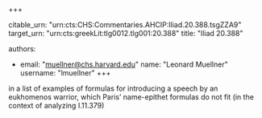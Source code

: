 +++


citable_urn: "urn:cts:CHS:Commentaries.AHCIP:Iliad.20.388.tsgZZA9"
target_urn: "urn:cts:greekLit:tlg0012.tlg001:20.388"
title: "Iliad 20.388"

authors:
- email: "muellner@chs.harvard.edu"
  name: "Leonard Muellner"
  username: "lmuellner"
+++

<p>in a list of examples of formulas for introducing a speech by an eukhomenos warrior, which Paris’ name-epithet formulas do not fit (in the context of analyzing I.11.379)</p>